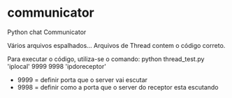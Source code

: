 # communicator
Python chat Communicator 

Vários arquivos espalhados...
Arquivos de Thread contem o código correto.

Para executar o código, utiliza-se o comando:
python thread_test.py 'iplocal' 9999 9998 'ipdoreceptor'

* 9999 = definir porta que o server vai escutar
* 9998 = definir como a porta que o server do receptor esta escutando


